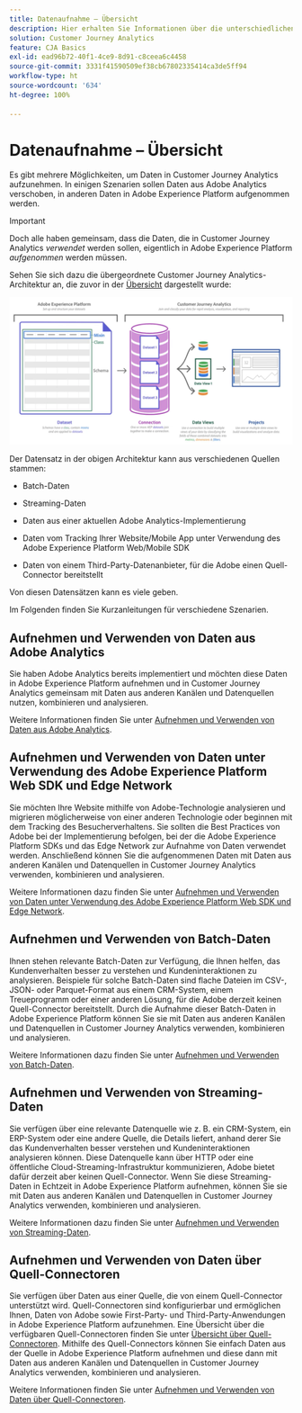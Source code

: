 ```yaml
---
title: Datenaufnahme – Übersicht
description: Hier erhalten Sie Informationen über die unterschiedlichen Methoden der Datenaufnahme in Customer Journey Analytics
solution: Customer Journey Analytics
feature: CJA Basics
exl-id: ead96b72-40f1-4ce9-8d91-c8ceea6c4458
source-git-commit: 3331f41590509ef38cb67802335414ca3de5ff94
workflow-type: ht
source-wordcount: '634'
ht-degree: 100%

---
```


# Datenaufnahme – Übersicht

Es gibt mehrere Möglichkeiten, um Daten in Customer Journey Analytics aufzunehmen. In einigen Szenarien sollen Daten aus Adobe Analytics verschoben, in anderen Daten in Adobe Experience Platform aufgenommen werden.

>[!IMPORTANT]
>
>Doch alle haben gemeinsam, dass die Daten, die in Customer Journey Analytics _verwendet_ werden sollen, eigentlich in Adobe Experience Platform _aufgenommen_ werden müssen.


Sehen Sie sich dazu die übergeordnete Customer Journey Analytics-Architektur an, die zuvor in der [Übersicht](https://experienceleague.adobe.com/docs/analytics-platform/using/cja-overview/cja-overview.html?lang=de) dargestellt wurde:

![Customer Journey Analytics](./assets/cja-architecture.png)

Der Datensatz in der obigen Architektur kann aus verschiedenen Quellen stammen:

- Batch-Daten

- Streaming-Daten

- Daten aus einer aktuellen Adobe Analytics-Implementierung

- Daten vom Tracking Ihrer Website/Mobile App unter Verwendung des Adobe Experience Platform Web/Mobile SDK

- Daten von einem Third-Party-Datenanbieter, für die Adobe einen Quell-Connector bereitstellt

Von diesen Datensätzen kann es viele geben.

Im Folgenden finden Sie Kurzanleitungen für verschiedene Szenarien.

## Aufnehmen und Verwenden von Daten aus Adobe Analytics

Sie haben Adobe Analytics bereits implementiert und möchten diese Daten in Adobe Experience Platform aufnehmen und in Customer Journey Analytics gemeinsam mit Daten aus anderen Kanälen und Datenquellen nutzen, kombinieren und analysieren.

Weitere Informationen finden Sie unter [Aufnehmen und Verwenden von Daten aus Adobe Analytics](./analytics.md).

## Aufnehmen und Verwenden von Daten unter Verwendung des Adobe Experience Platform Web SDK und Edge Network

Sie möchten Ihre Website mithilfe von Adobe-Technologie analysieren und migrieren möglicherweise von einer anderen Technologie oder beginnen mit dem Tracking des Besucherverhaltens. Sie sollten die Best Practices von Adobe bei der Implementierung befolgen, bei der die Adobe Experience Platform SDKs und das Edge Network zur Aufnahme von Daten verwendet werden. Anschließend können Sie die aufgenommenen Daten mit Daten aus anderen Kanälen und Datenquellen in Customer Journey Analytics verwenden, kombinieren und analysieren.

Weitere Informationen dazu finden Sie unter [Aufnehmen und Verwenden von Daten unter Verwendung des Adobe Experience Platform Web SDK und Edge Network](./aepwebsdk.md).

## Aufnehmen und Verwenden von Batch-Daten

Ihnen stehen relevante Batch-Daten zur Verfügung, die Ihnen helfen, das Kundenverhalten besser zu verstehen und Kundeninteraktionen zu analysieren. Beispiele für solche Batch-Daten sind flache Dateien im CSV-, JSON- oder Parquet-Format aus einem CRM-System, einem Treueprogramm oder einer anderen Lösung, für die Adobe derzeit keinen Quell-Connector bereitstellt. Durch die Aufnahme dieser Batch-Daten in Adobe Experience Platform können Sie sie mit Daten aus anderen Kanälen und Datenquellen in Customer Journey Analytics verwenden, kombinieren und analysieren.

Weitere Informationen dazu finden Sie unter [Aufnehmen und Verwenden von Batch-Daten](./batch.md).

## Aufnehmen und Verwenden von Streaming-Daten

Sie verfügen über eine relevante Datenquelle wie z. B. ein CRM-System, ein ERP-System oder eine andere Quelle, die Details liefert, anhand derer Sie das Kundenverhalten besser verstehen und Kundeninteraktionen analysieren können. Diese Datenquelle kann über HTTP oder eine öffentliche Cloud-Streaming-Infrastruktur kommunizieren, Adobe bietet dafür derzeit aber keinen Quell-Connector. Wenn Sie diese Streaming-Daten in Echtzeit in Adobe Experience Platform aufnehmen, können Sie sie mit Daten aus anderen Kanälen und Datenquellen in Customer Journey Analytics verwenden, kombinieren und analysieren.

Weitere Informationen dazu finden Sie unter [Aufnehmen und Verwenden von Streaming-Daten](./streaming.md).

## Aufnehmen und Verwenden von Daten über Quell-Connectoren

Sie verfügen über Daten aus einer Quelle, die von einem Quell-Connector unterstützt wird. Quell-Connectoren sind konfigurierbar und ermöglichen Ihnen, Daten von Adobe sowie First-Party- und Third-Party-Anwendungen in Adobe Experience Platform aufzunehmen. Eine Übersicht über die verfügbaren Quell-Connectoren finden Sie unter [Übersicht über Quell-Connectoren](https://experienceleague.adobe.com/docs/experience-platform/sources/home.html?lang=de). Mithilfe des Quell-Connectors können Sie einfach Daten aus der Quelle in Adobe Experience Platform aufnehmen und diese dann mit Daten aus anderen Kanälen und Datenquellen in Customer Journey Analytics verwenden, kombinieren und analysieren.

Weitere Informationen finden Sie unter [Aufnehmen und Verwenden von Daten über Quell-Connectoren](./sources.md).

